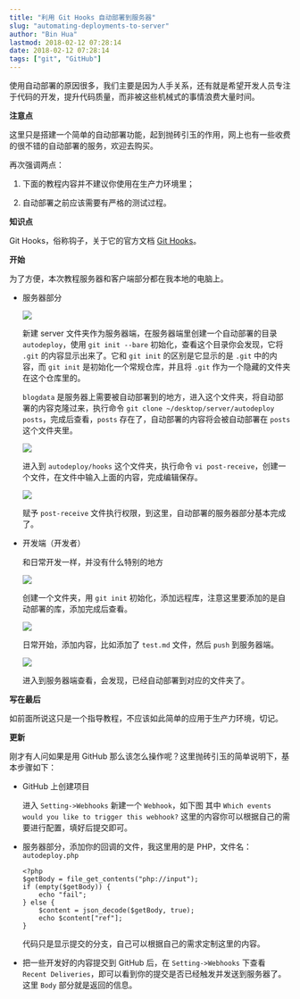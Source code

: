 ```yaml
---
title: "利用 Git Hooks 自动部署到服务器"
slug: "automating-deployments-to-server"
author: "Bin Hua"
lastmod: 2018-02-12 07:28:14
date: 2018-02-12 07:28:14
tags: ["git", "GitHub"]
---
```


使用自动部署的原因很多，我们主要是因为人手关系，还有就是希望开发人员专注于代码的开发，提升代码质量，而非被这些机械式的事情浪费大量时间。

**注意点**

这里只是搭建一个简单的自动部署功能，起到抛砖引玉的作用，网上也有一些收费的很不错的自动部署的服务，欢迎去购买。

再次强调两点：

1. 下面的教程内容并不建议你使用在生产力环境里；
 
2. 自动部署之前应该需要有严格的测试过程。

**知识点**

Git Hooks，俗称钩子，关于它的官方文档 [Git Hooks](https://git-scm.com/docs/githooks)。

**开始**

为了方便，本次教程服务器和客户端部分都在我本地的电脑上。

- 服务器部分

    ![](/imgs/automating-deployments-to-server-01.png)

    新建 server 文件夹作为服务器端，在服务器端里创建一个自动部署的目录 `autodeploy`，使用 `git init --bare` 初始化，查看这个目录你会发现，它将 `.git` 的内容显示出来了。它和 `git init` 的区别是它显示的是 `.git` 中的内容，而 `git init` 是初始化一个常规仓库，并且将 `.git` 作为一个隐藏的文件夹在这个仓库里的。

    `blogdata` 是服务器上需要被自动部署到的地方，进入这个文件夹，将自动部署的内容克隆过来，执行命令 `git clone ~/desktop/server/autodeploy posts`，完成后查看，`posts` 存在了，自动部署的内容将会被自动部署在 `posts` 这个文件夹里。
    
    ![](/imgs/automating-deployments-to-server-03.png)

    进入到 `autodeploy/hooks` 这个文件夹，执行命令 `vi post-receive`，创建一个文件，在文件中输入上面的内容，完成编辑保存。
    
    ![](/imgs/automating-deployments-to-server-02.png)

    赋予 `post-receive` 文件执行权限，到这里，自动部署的服务器部分基本完成了。
    
- 开发端（开发者）

    和日常开发一样，并没有什么特别的地方
    
    ![](/imgs/automating-deployments-to-server-04.png)

    创建一个文件夹，用 `git init` 初始化，添加远程库，注意这里要添加的是自动部署的库，添加完成后查看。
    
    ![](/imgs/automating-deployments-to-server-05.png)
    
    日常开始，添加内容，比如添加了 `test.md` 文件，然后 `push` 到服务器端。
    
    ![](/imgs/automating-deployments-to-server-06.png)

    进入到服务器端查看，会发现，已经自动部署到对应的文件夹了。
    
**写在最后**

如前面所说这只是一个指导教程，不应该如此简单的应用于生产力环境，切记。

**更新**

刚才有人问如果是用 GitHub 那么该怎么操作呢？这里抛砖引玉的简单说明下，基本步骤如下：

- GitHub 上创建项目

    进入 `Setting->Webhooks` 新建一个 `Webhook`，如下图  其中 `Which events would you like to trigger this webhook?` 这里的内容你可以根据自己的需要进行配置，填好后提交即可。
    
- 服务器部分，添加你的回调的文件，我这里用的是 PHP，文件名：`autodeploy.php`
    
    ```
    <?php 
    $getBody = file_get_contents("php://input"); 
    if (empty($getBody)) {     
        echo "fail"; 
    } else {     
        $content = json_decode($getBody, true);     
        echo $content["ref"]; 
    } 
    ```
    
    代码只是显示提交的分支，自己可以根据自己的需求定制这里的内容。
   
- 把一些开发好的内容提交到 GitHub 后，在 `Setting->Webhooks` 下查看 `Recent Deliveries`，即可以看到你的提交是否已经触发并发送到服务器了。这里 `Body` 部分就是返回的信息。 

